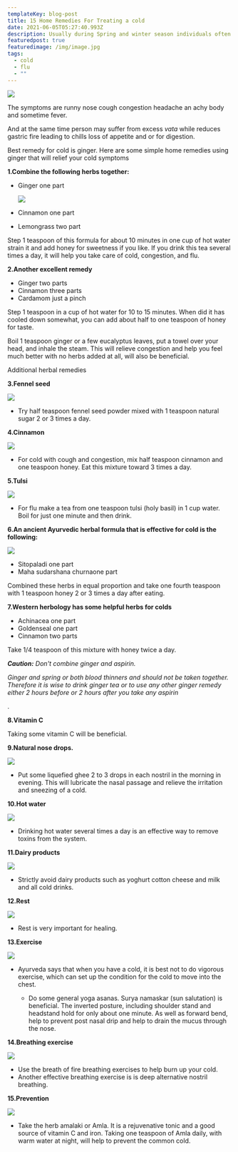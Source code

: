 ```yaml
---
templateKey: blog-post
title: 15 Home Remedies For Treating a cold
date: 2021-06-05T05:27:40.993Z
description: Usually during Spring and winter season individuals often get cold and flu.
featuredpost: true
featuredimage: /img/image.jpg
tags:
  - cold
  - flu
  - ""
---
```

<!--StartFragment-->

[![](https://lh3.googleusercontent.com/-1qyxSJ6cLHI/YLCivuX6ovI/AAAAAAAAATk/CnNc_lKUwoQMmFH5AzjJbjdL6b6uzAArQCNcBGAsYHQ/w415-h279/image.png)](https://www.blogger.com/u/1/blog/page/edit/7168298537165131910/6110701077340575422#)







The symptoms are runny nose cough congestion headache an achy body and sometime fever.

And at the same time person may suffer from excess *vata* while reduces gastric fire leading to chills loss of appetite and or for digestion.



Best remedy for cold is ginger. Here are some simple home remedies using ginger that will relief your cold symptoms





**1.Combine the following herbs together:**

* Ginger one part

  [![](https://lh3.googleusercontent.com/-B_XfD2O-kh4/YLCk4uwtiPI/AAAAAAAAAT0/k8DY-IpvTroFpY8Ukt_6q9H7HkCeyCp0QCNcBGAsYHQ/image.png)](https://www.blogger.com/u/1/blog/page/edit/7168298537165131910/6110701077340575422#)
* Cinnamon one part
* Lemongrass two part

Step 1 teaspoon of this formula for about 10 minutes in one cup of hot water strain it and add honey for sweetness if you like. If you drink this tea several times a day, it will help you take care of cold, congestion, and flu.



**2.Another excellent remedy**

* Ginger two parts
* Cinnamon three parts
* Cardamom just a pinch

Step 1 teaspoon in a cup of hot water for 10 to 15 minutes. When did it has cooled down somewhat, you can add about half to one teaspoon of honey for taste.

Boil 1 teaspoon ginger or a few eucalyptus leaves, put a towel over your head, and inhale the steam. This will relieve congestion and help you feel much better with no herbs added at all, will also be beneficial.

Additional herbal remedies



**3.Fennel seed**

[![](https://lh3.googleusercontent.com/-Z6dSAfLLv00/YLCouVRx1tI/AAAAAAAAAUA/X6YpeBrY5Zs6WGst65AEopk72Tk0uYz2gCNcBGAsYHQ/image.png)](https://www.blogger.com/u/1/blog/page/edit/7168298537165131910/6110701077340575422#)



* Try half teaspoon fennel seed powder mixed with 1 teaspoon natural sugar 2 or 3 times a day.

**4.Cinnamon**

[![](https://lh3.googleusercontent.com/--z0bxylZekc/YLCo3gzP-xI/AAAAAAAAAUI/XUgNvGlr-54MKckOKBOPo-8g6Ai6uvPCQCNcBGAsYHQ/image.png)](https://www.blogger.com/u/1/blog/page/edit/7168298537165131910/6110701077340575422#)



* For cold with cough and congestion, mix half teaspoon cinnamon and one teaspoon honey. Eat this mixture toward 3 times a day.



**5.Tulsi**

[![](https://lh3.googleusercontent.com/-AOZ71vjPyiE/YLCo-vIlc5I/AAAAAAAAAUQ/z7h9x2A0sKECu4MwbwInvUThRx9UxkwkACNcBGAsYHQ/image.png)](https://www.blogger.com/u/1/blog/page/edit/7168298537165131910/6110701077340575422#)



* For flu make a tea from one teaspoon tulsi (holy basil) in 1 cup water. Boil for just one minute and then drink.



**6.An ancient Ayurvedic herbal formula that is effective for cold is the following:**

[![](https://lh3.googleusercontent.com/-PrE0vfjZYro/YLCpFzrTM2I/AAAAAAAAAUU/fWXL5fLG68gg_n6TZG98QqQsRFzCcnSZQCNcBGAsYHQ/image.png)](https://www.blogger.com/u/1/blog/page/edit/7168298537165131910/6110701077340575422#)



* Sitopaladi one part
* Maha sudarshana churnaone part

Combined these herbs in equal proportion and take one fourth teaspoon with 1 teaspoon honey 2 or 3 times a day after eating.



**7.Western herbology has some helpful herbs for colds**

* Achinacea one part
* Goldenseal one part
* Cinnamon two parts

Take 1/4 teaspoon of this mixture with honey twice a day.



***Caution:** Don't combine ginger and aspirin.*

*Ginger and spring or both blood thinners and should not be taken together. Therefore it is wise to drink ginger tea or to use any other ginger remedy either 2 hours before or 2 hours after you take any aspirin*

.

**8.Vitamin C**

Taking some vitamin C will be beneficial.



**9.Natural nose drops.**

[![](https://lh3.googleusercontent.com/-Yl4wDcFXkds/YLCpacs3W9I/AAAAAAAAAUk/5itSXIQme9k-ooyUZ8pmoD75EFyPU7D4QCNcBGAsYHQ/image.png)](https://www.blogger.com/u/1/blog/page/edit/7168298537165131910/6110701077340575422#)



* Put some liquefied ghee 2 to 3 drops in each nostril in the morning in evening. This will lubricate the nasal passage and relieve the irritation and sneezing of a cold.



**10.Hot water**

[![](https://lh3.googleusercontent.com/-98FTrSnqPN0/YLCph-4ZQCI/AAAAAAAAAUo/eQuiPS8yn6UqOYCAxvXwvNU3vHRWZm3MQCNcBGAsYHQ/image.png)](https://www.blogger.com/u/1/blog/page/edit/7168298537165131910/6110701077340575422#)



* Drinking hot water several times a day is an effective way to remove toxins from the system.



**11.Dairy products**

[![](https://lh3.googleusercontent.com/-vwl5zNZKUjI/YLCpoY0AUzI/AAAAAAAAAUs/YPW8DyPwlgMzX3wrr0bvmQ0bYjFyOcmswCNcBGAsYHQ/image.png)](https://www.blogger.com/u/1/blog/page/edit/7168298537165131910/6110701077340575422#)



* Strictly avoid dairy products such as yoghurt cotton cheese and milk and all cold drinks.



**12.Rest**

[![](https://lh3.googleusercontent.com/-iEYHXOSOdGc/YLCpx0BbHFI/AAAAAAAAAU4/Xp3W58usqLQH_Bp-9VSOJM9tel_d-Kf-QCNcBGAsYHQ/image.png)](https://www.blogger.com/u/1/blog/page/edit/7168298537165131910/6110701077340575422#)



* Rest is very important for healing.



**13.Exercise**

[![](https://lh3.googleusercontent.com/-rACmk-Eo274/YLCqFTbyTnI/AAAAAAAAAVI/O5815vOPt5MsCiug7_RImyCSUc9GEKZPgCNcBGAsYHQ/image.png)](https://www.blogger.com/u/1/blog/page/edit/7168298537165131910/6110701077340575422#)



* Ayurveda says that when you have a cold, it is best not to do vigorous exercise, which can set up the condition for the cold to move into the chest. 

  * Do some general yoga asanas. Surya namaskar (sun salutation) is beneficial. The inverted posture, including shoulder stand and headstand hold for only about one minute. As well as forward bend, help to prevent post nasal drip and help to drain the mucus through the nose.



**14.Breathing exercise**

[![](https://lh3.googleusercontent.com/-rlhR5KCVl0k/YLCqNMdsnOI/AAAAAAAAAVM/swajfkNnCfQdEY5Ik96sUuuwMXkAiev-ACNcBGAsYHQ/image.png)](https://www.blogger.com/u/1/blog/page/edit/7168298537165131910/6110701077340575422#)



* Use the breath of fire breathing exercises to help burn up your cold.
* Another effective breathing exercise is is deep alternative nostril breathing.



**15.Prevention**

[![](https://lh3.googleusercontent.com/-oMJGkMJ6juM/YLCqTKLFUcI/AAAAAAAAAVQ/CWkcBXxspBYCFkVDMKz4DcGjr_tYtDCqwCNcBGAsYHQ/image.png)](https://www.blogger.com/u/1/blog/page/edit/7168298537165131910/6110701077340575422#)



* Take the herb amalaki or Amla. It is a rejuvenative tonic and a good source of vitamin C and iron. Taking one teaspoon of Amla daily, with warm water at night, will help to prevent the common cold.

<!--EndFragment-->